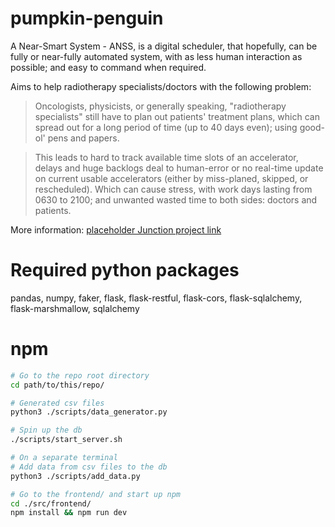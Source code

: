 # pumpkin-penguin

A Near-Smart System - ANSS, is a digital scheduler, that hopefully, can be fully or near-fully automated system, with as less human interaction as possible; and easy to command when required.

Aims to help radiotherapy specialists/doctors with the following problem:

> Oncologists, physicists, or generally speaking, "radiotherapy specialists" still have to plan out patients' treatment plans, which can spread out for a long period of time (up to 40 days even); using good-ol' pens and papers.

> This leads to hard to track available time slots of an accelerator, delays and huge backlogs deal to human-error or no real-time update on current usable accelerators (either by miss-planed, skipped, or rescheduled).
Which can cause stress, with work days lasting from 0630 to 2100; and unwanted wasted time to both sides: doctors and patients.

More information: [placeholder Junction project link]()

# Required python packages

pandas, numpy, faker, flask, flask-restful, flask-cors, flask-sqlalchemy, flask-marshmallow, sqlalchemy

# npm
```bash
# Go to the repo root directory
cd path/to/this/repo/

# Generated csv files
python3 ./scripts/data_generator.py

# Spin up the db
./scripts/start_server.sh

# On a separate terminal
# Add data from csv files to the db
python3 ./scripts/add_data.py

# Go to the frontend/ and start up npm
cd ./src/frontend/
npm install && npm run dev
```
